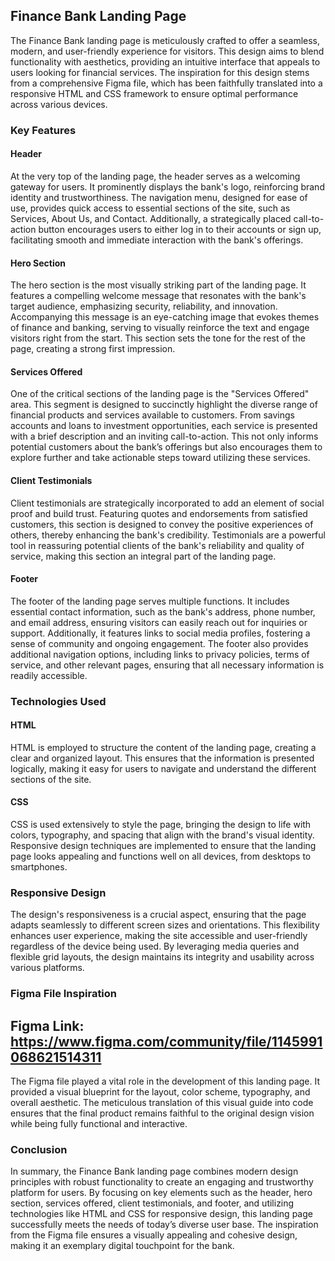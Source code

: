 ## Finance Bank Landing Page

The Finance Bank landing page is meticulously crafted to offer a seamless, modern, and user-friendly experience for visitors. This design aims to blend functionality with aesthetics, providing an intuitive interface that appeals to users looking for financial services. The inspiration for this design stems from a comprehensive Figma file, which has been faithfully translated into a responsive HTML and CSS framework to ensure optimal performance across various devices.

### Key Features

#### Header

At the very top of the landing page, the header serves as a welcoming gateway for users. It prominently displays the bank's logo, reinforcing brand identity and trustworthiness. The navigation menu, designed for ease of use, provides quick access to essential sections of the site, such as Services, About Us, and Contact. Additionally, a strategically placed call-to-action button encourages users to either log in to their accounts or sign up, facilitating smooth and immediate interaction with the bank's offerings.

#### Hero Section

The hero section is the most visually striking part of the landing page. It features a compelling welcome message that resonates with the bank's target audience, emphasizing security, reliability, and innovation. Accompanying this message is an eye-catching image that evokes themes of finance and banking, serving to visually reinforce the text and engage visitors right from the start. This section sets the tone for the rest of the page, creating a strong first impression.

#### Services Offered

One of the critical sections of the landing page is the "Services Offered" area. This segment is designed to succinctly highlight the diverse range of financial products and services available to customers. From savings accounts and loans to investment opportunities, each service is presented with a brief description and an inviting call-to-action. This not only informs potential customers about the bank’s offerings but also encourages them to explore further and take actionable steps toward utilizing these services.

#### Client Testimonials

Client testimonials are strategically incorporated to add an element of social proof and build trust. Featuring quotes and endorsements from satisfied customers, this section is designed to convey the positive experiences of others, thereby enhancing the bank's credibility. Testimonials are a powerful tool in reassuring potential clients of the bank's reliability and quality of service, making this section an integral part of the landing page.

#### Footer

The footer of the landing page serves multiple functions. It includes essential contact information, such as the bank's address, phone number, and email address, ensuring visitors can easily reach out for inquiries or support. Additionally, it features links to social media profiles, fostering a sense of community and ongoing engagement. The footer also provides additional navigation options, including links to privacy policies, terms of service, and other relevant pages, ensuring that all necessary information is readily accessible.

### Technologies Used

#### HTML

HTML is employed to structure the content of the landing page, creating a clear and organized layout. This ensures that the information is presented logically, making it easy for users to navigate and understand the different sections of the site.

#### CSS

CSS is used extensively to style the page, bringing the design to life with colors, typography, and spacing that align with the brand's visual identity. Responsive design techniques are implemented to ensure that the landing page looks appealing and functions well on all devices, from desktops to smartphones.

### Responsive Design

The design's responsiveness is a crucial aspect, ensuring that the page adapts seamlessly to different screen sizes and orientations. This flexibility enhances user experience, making the site accessible and user-friendly regardless of the device being used. By leveraging media queries and flexible grid layouts, the design maintains its integrity and usability across various platforms.

### Figma File Inspiration

## Figma Link: https://www.figma.com/community/file/1145991068621514311

The Figma file played a vital role in the development of this landing page. It provided a visual blueprint for the layout, color scheme, typography, and overall aesthetic. The meticulous translation of this visual guide into code ensures that the final product remains faithful to the original design vision while being fully functional and interactive.

### Conclusion

In summary, the Finance Bank landing page combines modern design principles with robust functionality to create an engaging and trustworthy platform for users. By focusing on key elements such as the header, hero section, services offered, client testimonials, and footer, and utilizing technologies like HTML and CSS for responsive design, this landing page successfully meets the needs of today’s diverse user base. The inspiration from the Figma file ensures a visually appealing and cohesive design, making it an exemplary digital touchpoint for the bank.